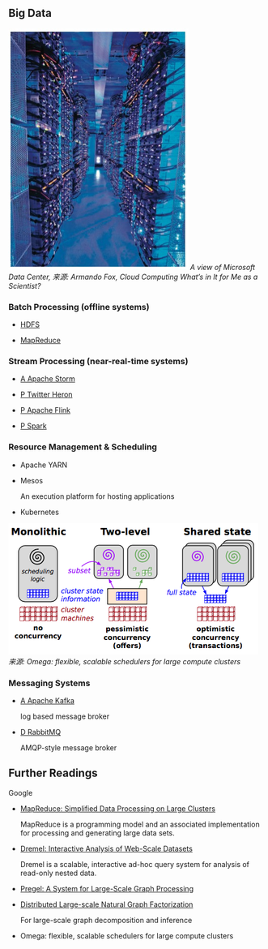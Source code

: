 Big Data
---

![Microsoft Data Center](images/microsoft_data_center.png)
*A view of Microsoft Data Center, 来源: Armando Fox, Cloud Computing What’s in It
for Me as a Scientist?*


### Batch Processing (offline systems)

* [HDFS](hdfs/intro.md)

* [MapReduce](mapreduce/intro.md)


### Stream Processing (near-real-time systems)

* [A Apache Storm](storm/intro.md)

* [P Twitter Heron](heron/intro.md)

* [P Apache Flink](flink/intro.md)

* [P Spark](spark/intro.md)


### Resource Management & Scheduling

* Apache YARN

* Mesos

    An execution platform for hosting applications

* Kubernetes


![Schematic overview of the scheduling architectures](images/scheduling_architecture.png)
*来源: Omega: flexible, scalable schedulers for large compute clusters*



### Messaging Systems

* [A Apache Kafka](kafka/intro.md)

    log based message broker

* [D RabbitMQ](rabbitmq/intro.md)

    AMQP-style message broker


## Further Readings

Google

* [MapReduce: Simplified Data Processing on Large Clusters](http://research.google.com/archive/mapreduce.html)

    MapReduce is a programming model and an associated implementation for processing and generating large data sets.


* [Dremel: Interactive Analysis of Web-Scale Datasets](http://research.google.com/pubs/pub36632.html)

    Dremel is a scalable, interactive ad-hoc query system for analysis of read-only nested data.


* [Pregel: A System for Large-Scale Graph Processing](http://kowshik.github.io/JPregel/pregel_paper.pdf)


* [Distributed Large-scale Natural Graph Factorization](http://static.googleusercontent.com/media/research.google.com/en//pubs/archive/40839.pdf)

    For large-scale graph decomposition and inference

* Omega: flexible, scalable schedulers for large compute clusters
